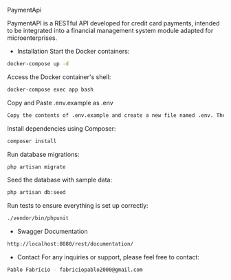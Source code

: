 PaymentApi

PaymentAPI is a RESTful API developed for credit card payments, intended to be integrated into a financial management system module adapted for microenterprises.

- Installation
Start the Docker containers:
```sh
docker-compose up -d
```

Access the Docker container's shell:
```sh
docker-compose exec app bash
```

Copy and Paste .env.example as .env
```sh
Copy the contents of .env.example and create a new file named .env. Then, paste the copied contents into .env. Ensure to adjust the variables according to your environment.
```

Install dependencies using Composer:
```sh
composer install
```

Run database migrations:
```sh
php artisan migrate
```

Seed the database with sample data:
```sh
php artisan db:seed
```

Run tests to ensure everything is set up correctly:
```sh
./vendor/bin/phpunit
```

- Swagger Documentation
```sh
http://localhost:8080/rest/documentation/
```

- Contact
For any inquiries or support, please feel free to contact:
```sh
Pablo Fabrício - fabriciopablo2000@gmail.com
```
